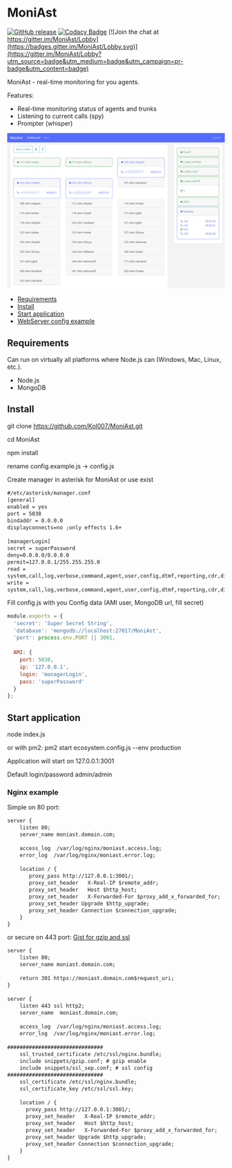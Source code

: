 # MoniAst

[![GitHub release](https://img.shields.io/github/release/Kol007/MoniAst.svg)](https://github.com/Kol007/MoniAst/releases)
[![Codacy Badge](https://api.codacy.com/project/badge/Grade/df6ee9e8cbf34393b728f3640449210b)](https://www.codacy.com/app/nromankevich/MoniAst?utm_source=github.com&amp;utm_medium=referral&amp;utm_content=Kol007/MoniAst&amp;utm_campaign=Badge_Grade)
[![Join the chat at https://gitter.im/MoniAst/Lobby](https://badges.gitter.im/MoniAst/Lobby.svg)](https://gitter.im/MoniAst/Lobby?utm_source=badge&utm_medium=badge&utm_campaign=pr-badge&utm_content=badge)

MoniAst - real-time monitoring for you agents.

Features:
- Real-time monitoring status of agents and trunks
- Listening to current calls (spy)
- Prompter (whisper)

![Demo](https://raw.githubusercontent.com/Kol007/barber/master/2017-12-09_13-41-50.png)

- [Requirements](#requirements)
- [Install](#install)
- [Start application](#start-application)
- [WebServer config example](#nginx-example)

## Requirements

Can run on virtually all platforms where Node.js can (Windows, Mac, Linux, etc.).

- Node.js
- MongoDB

## Install

git clone https://github.com/Kol007/MoniAst.git

cd MoniAst

npm install

rename config.example.js -> config.js

Create manager in asterisk for MoniAst or use exist 
```
#/etc/asterisk/manager.conf
[general]
enabled = yes
port = 5038
bindaddr = 0.0.0.0
displayconnects=no ;only effects 1.6+

[managerLogin]
secret = superPassword
deny=0.0.0.0/0.0.0.0
permit=127.0.0.1/255.255.255.0
read = system,call,log,verbose,command,agent,user,config,dtmf,reporting,cdr,dialplan,originate,message
write = system,call,log,verbose,command,agent,user,config,dtmf,reporting,cdr,dialplan,originate,message

```

Fill config.js with you Config data (AMI user, MongoDB url, fill secret)
```js
module.exports = {
  'secret': 'Super Secret String',
  'database': 'mongodb://localhost:27017/MoniAst',
  'port': process.env.PORT || 3001,
  
  AMI: {
    port: 5038,
    ip: '127.0.0.1',
    login: 'managerLogin',
    pass: 'superPassword'
  }
};


```
## Start application

node index.js

or with pm2: pm2 start ecosystem.config.js --env production

Application will start on 127.0.0.1:3001

Default login/password admin/admin

### Nginx example
Simple on 80 port:
 ```nginx
 server {
     listen 80;
     server_name moniast.domain.com;
 
     access_log  /var/log/nginx/moniast.access.log;
     error_log  /var/log/nginx/moniast.error.log;
      
     location / {
        proxy_pass http://127.0.0.1:3001/;
        proxy_set_header   X-Real-IP $remote_addr;
        proxy_set_header   Host $http_host;
        proxy_set_header   X-Forwarded-For $proxy_add_x_forwarded_for;
        proxy_set_header Upgrade $http_upgrade;
        proxy_set_header Connection $connection_upgrade;
     }
 }
 ```
 or secure on 443 port:
 [Gist for gzip and ssl](https://gist.github.com/Kol007/8dfac7b2a06a0ffa637954cc1ad563c5)
```nginx
server {
    listen 80;
    server_name moniast.domain.com;

    return 301 https://moniast.domain.com$request_uri;
}

server {
    listen 443 ssl http2;
    server_name  moniast.domain.com;

    access_log  /var/log/nginx/moniast.access.log;
    error_log  /var/log/nginx/moniast.error.log;

###############################
    ssl_trusted_certificate /etc/ssl/nginx.bundle;
    include snippets/gzip.conf; # gzip enable
    include snippets/ssl_sep.conf; # ssl config
###############################
    ssl_certificate /etc/ssl/nginx.bundle;
    ssl_certificate_key /etc/ssl/ssl.key;

    location / {
      proxy_pass http://127.0.0.1:3001/;
      proxy_set_header   X-Real-IP $remote_addr;
      proxy_set_header   Host $http_host;
      proxy_set_header   X-Forwarded-For $proxy_add_x_forwarded_for;
      proxy_set_header Upgrade $http_upgrade;
      proxy_set_header Connection $connection_upgrade;
    }
}
```





